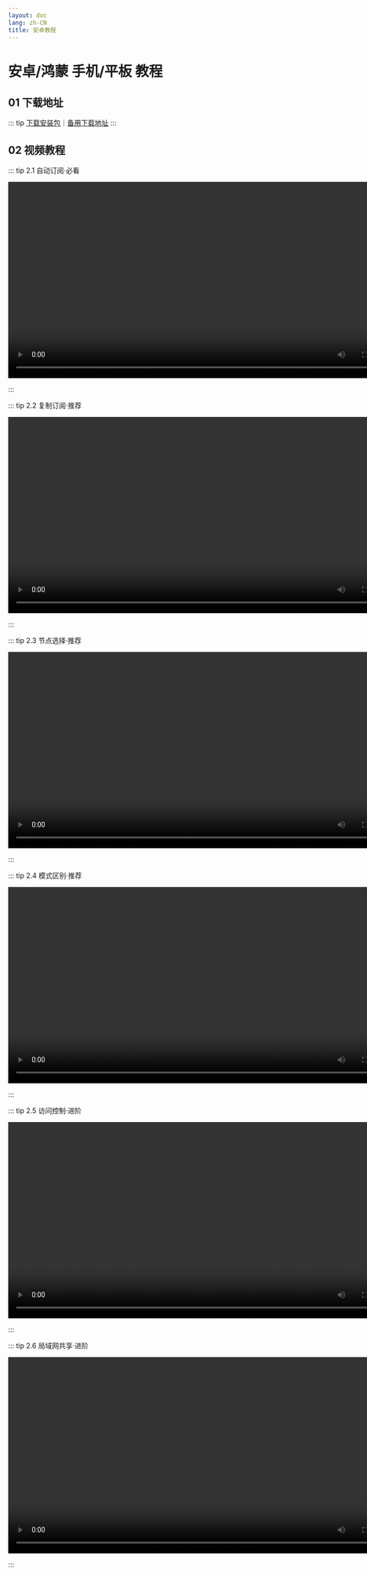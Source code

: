 ```yaml
---
layout: doc
lang: zh-CN
title: 安卓教程
---
```


# 安卓/鸿蒙 手机/平板 教程

## 01 下载地址

::: tip
[下载安装包](./client/cfa.apk)｜[备用下载地址](https://webs.lanzoue.com/CFA-Meta)
:::

## 02 视频教程

::: tip 2.1 自动订阅·必看

<video controls>
  <source src="./public/v/a/click.webm" type="video/webm" />
</video>

:::


::: tip 2.2 复制订阅·推荐

<video controls>
  <source src="./public/v/a/copy.webm" type="video/webm" />
</video>

:::

::: tip 2.3 节点选择·推荐

<video controls>
  <source src="./public/v/a/node.webm" type="video/webm" />
</video>

:::

::: tip 2.4 模式区别·推荐

<video controls>
  <source src="./public/v/a/model.webm" type="video/webm" />
</video>

:::

::: tip 2.5 访问控制·进阶

<video controls>
  <source src="./public/v/a/control.webm" type="video/webm" />
</video>

:::

::: tip 2.6 局域网共享·进阶

<video controls>
  <source src="./public/v/a/lan.webm" type="video/webm" />
</video>

:::

<style>
  video {
    height: 400px;
    
  }
</style>